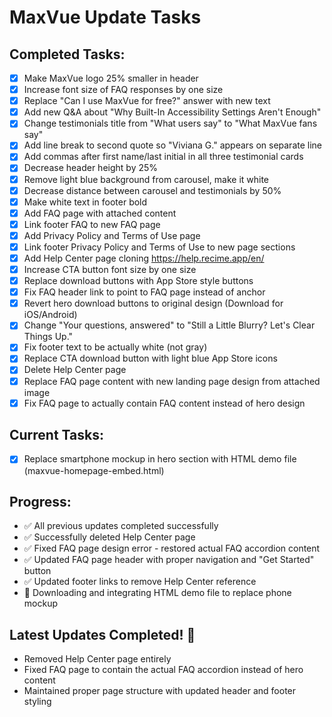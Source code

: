 # MaxVue Update Tasks

## Completed Tasks:
- [x] Make MaxVue logo 25% smaller in header
- [x] Increase font size of FAQ responses by one size
- [x] Replace "Can I use MaxVue for free?" answer with new text
- [x] Add new Q&A about "Why Built-In Accessibility Settings Aren't Enough"
- [x] Change testimonials title from "What users say" to "What MaxVue fans say"
- [x] Add line break to second quote so "Viviana G." appears on separate line
- [x] Add commas after first name/last initial in all three testimonial cards
- [x] Decrease header height by 25%
- [x] Remove light blue background from carousel, make it white
- [x] Decrease distance between carousel and testimonials by 50%
- [x] Make white text in footer bold
- [x] Add FAQ page with attached content
- [x] Link footer FAQ to new FAQ page
- [x] Add Privacy Policy and Terms of Use page
- [x] Link footer Privacy Policy and Terms of Use to new page sections
- [x] Add Help Center page cloning https://help.recime.app/en/
- [x] Increase CTA button font size by one size
- [x] Replace download buttons with App Store style buttons
- [x] Fix FAQ header link to point to FAQ page instead of anchor
- [x] Revert hero download buttons to original design (Download for iOS/Android)
- [x] Change "Your questions, answered" to "Still a Little Blurry? Let's Clear Things Up."
- [x] Fix footer text to be actually white (not gray)
- [x] Replace CTA download button with light blue App Store icons
- [x] Delete Help Center page
- [x] Replace FAQ page content with new landing page design from attached image
- [x] Fix FAQ page to actually contain FAQ content instead of hero design

## Current Tasks:
- [x] Replace smartphone mockup in hero section with HTML demo file (maxvue-homepage-embed.html)

## Progress:
- ✅ All previous updates completed successfully
- ✅ Successfully deleted Help Center page
- ✅ Fixed FAQ page design error - restored actual FAQ accordion content
- ✅ Updated FAQ page header with proper navigation and "Get Started" button
- ✅ Updated footer links to remove Help Center reference
- 🔄 Downloading and integrating HTML demo file to replace phone mockup

## Latest Updates Completed! 🎉
- Removed Help Center page entirely
- Fixed FAQ page to contain the actual FAQ accordion instead of hero content
- Maintained proper page structure with updated header and footer styling
